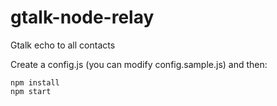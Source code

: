 gtalk-node-relay
================

Gtalk echo to all contacts 

Create a config.js (you can modify config.sample.js) and then:

```
npm install
npm start
```



